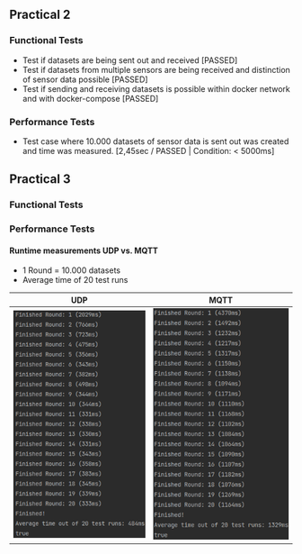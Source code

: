 ## Practical 2
### Functional Tests
- Test if datasets are being sent out and received [PASSED]
- Test if datasets from multiple sensors are being received and distinction of sensor data possible [PASSED]
- Test if sending and receiving datasets is possible within docker network and with docker-compose [PASSED]

### Performance Tests
- Test case where 10.000 datasets of sensor data is sent out was created and time was measured. [2,45sec / PASSED | Condition: < 5000ms]

## Practical 3
### Functional Tests

### Performance Tests

#### Runtime measurements UDP vs. MQTT
- 1 Round = 10.000 datasets
- Average time of 20 test runs

UDP            |  MQTT
:-------------------------:|:-------------------------:
![](./udp_avg_run.png)  |  ![](mqtt_avg_run.png)